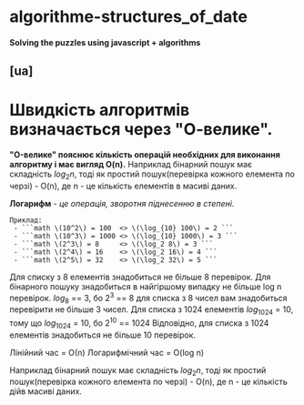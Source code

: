 # algorithme-structures_of_date

#### Solving the puzzles using javascript + algorithms


## [ua]
# Швидкість алгоритмів визначається через "О-велике".
__"O-велике" пояснює кількість операцій необхідних для виконання алгоритму і має вигляд O(n).__
Наприклад бінарний пошук має складність $`log_2n`$, тоді як простий пошук(перевірка кожного елемента по черзі) - O(n), де n - це кількість елементів в масиві даних.


__Логарифм__ - _це операція, зворотня піднесенню в степені._
 ```
 Приклад:
  - ```math \(10^2\) = 100  <> \(\log_{10} 100\) = 2 ```
  - ```math \(10^3\) = 1000 <> \(\log_{10} 1000\) = 3 ```
  - ```math \(2^3\) = 8     <> \(\log_2 8\) = 3 ```
  - ```math \(2^4\) = 16    <> \(\log_2 16\) = 4 ```
  - ```math \(2^5\) = 32    <> \(\log_2 32\) = 5 ```

```

Для списку з 8 елементів знадобиться не більше 8 перевірок.
Для бінарного пошуку знадобиться в найгіршому випадку не більше log n перевірок.
$`log_8`$ == 3, бо $`2^3`$ == 8
для списка з 8 чисел вам знадобиться перевірити не більше 3 чисел.
Для списка з 1024 елементів 
  $`log_{1024}`$ = 10, тому що $`log_{1024}`$ = 10, бо $`2^{10}`$ == 1024
Відповідно, для списка з 1024 елементів знадобиться не більше 10 перевірок.

Лінійний час = О(n)
Логарифмічний час = O(log n)

Наприклад бінарний пошук має складність $`log_2n`$, тоді як простий пошук(перевірка кожного елемента по черзі) - O(n), де n - це кількість дійв масиві даних.



